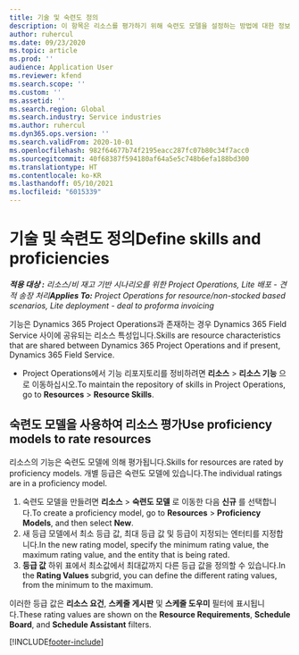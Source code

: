 ```yaml
---
title: 기술 및 숙련도 정의
description: 이 항목은 리소스를 평가하기 위해 숙련도 모델을 설정하는 방법에 대한 정보를 제공합니다.
author: ruhercul
ms.date: 09/23/2020
ms.topic: article
ms.prod: ''
audience: Application User
ms.reviewer: kfend
ms.search.scope: ''
ms.custom: ''
ms.assetid: ''
ms.search.region: Global
ms.search.industry: Service industries
ms.author: ruhercul
ms.dyn365.ops.version: ''
ms.search.validFrom: 2020-10-01
ms.openlocfilehash: 982f64677b74f2195eacc287fc07b80c34f7acc0
ms.sourcegitcommit: 40f68387f594180af64a5e5c748b6efa188bd300
ms.translationtype: HT
ms.contentlocale: ko-KR
ms.lasthandoff: 05/10/2021
ms.locfileid: "6015339"
---
```

# <a name="define-skills-and-proficiencies"></a><span data-ttu-id="5a88a-103">기술 및 숙련도 정의</span><span class="sxs-lookup"><span data-stu-id="5a88a-103">Define skills and proficiencies</span></span>

<span data-ttu-id="5a88a-104">_**적용 대상 :** 리소스/비 재고 기반 시나리오를 위한 Project Operations, Lite 배포 - 견적 송장 처리_</span><span class="sxs-lookup"><span data-stu-id="5a88a-104">_**Applies To:** Project Operations for resource/non-stocked based scenarios, Lite deployment - deal to proforma invoicing_</span></span>

<span data-ttu-id="5a88a-105">기능은 Dynamics 365 Project Operations과 존재하는 경우 Dynamics 365 Field Service 사이에 공유되는 리소스 특성입니다.</span><span class="sxs-lookup"><span data-stu-id="5a88a-105">Skills are resource characteristics that are shared between Dynamics 365 Project Operations and if present, Dynamics 365 Field Service.</span></span> 

- <span data-ttu-id="5a88a-106">Project Operations에서 기능 리포지토리를 정비하려면 **리소스** \> **리소스 기능** 으로 이동하십시오.</span><span class="sxs-lookup"><span data-stu-id="5a88a-106">To maintain the repository of skills in Project Operations, go to **Resources** \> **Resource Skills**.</span></span> 

## <a name="use-proficiency-models-to-rate-resources"></a><span data-ttu-id="5a88a-107">숙련도 모델을 사용하여 리소스 평가</span><span class="sxs-lookup"><span data-stu-id="5a88a-107">Use proficiency models to rate resources</span></span>

<span data-ttu-id="5a88a-108">리소스의 기능은 숙련도 모델에 의해 평가됩니다.</span><span class="sxs-lookup"><span data-stu-id="5a88a-108">Skills for resources are rated by proficiency models.</span></span> <span data-ttu-id="5a88a-109">개별 등급은 숙련도 모델에 있습니다.</span><span class="sxs-lookup"><span data-stu-id="5a88a-109">The individual ratings are in a proficiency model.</span></span> 

1. <span data-ttu-id="5a88a-110">숙련도 모델을 만들려면 **리소스** \> **숙련도 모델** 로 이동한 다음 **신규** 를 선택합니다.</span><span class="sxs-lookup"><span data-stu-id="5a88a-110">To create a proficiency model, go to **Resources** \> **Proficiency Models**, and then select **New**.</span></span>
2. <span data-ttu-id="5a88a-111">새 등급 모델에서 최소 등급 값, 최대 등급 값 및 등급이 지정되는 엔터티를 지정합니다.</span><span class="sxs-lookup"><span data-stu-id="5a88a-111">In the new rating model, specify the minimum rating value, the maximum rating value, and the entity that is being rated.</span></span>
3. <span data-ttu-id="5a88a-112">**등급 값** 하위 표에서 최소값에서 최대값까지 다른 등급 값을 정의할 수 있습니다.</span><span class="sxs-lookup"><span data-stu-id="5a88a-112">In the **Rating Values** subgrid, you can define the different rating values, from the minimum to the maximum.</span></span>


<span data-ttu-id="5a88a-113">이러한 등급 값은 **리소스 요건**, **스케줄 게시판** 및 **스케줄 도우미** 필터에 표시됩니다.</span><span class="sxs-lookup"><span data-stu-id="5a88a-113">These rating values are shown on the **Resource Requirements**, **Schedule Board**, and **Schedule Assistant** filters.</span></span>


[!INCLUDE[footer-include](../includes/footer-banner.md)]